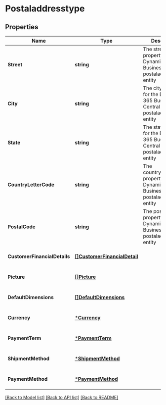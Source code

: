 # Postaladdresstype

## Properties
Name | Type | Description | Notes
------------ | ------------- | ------------- | -------------
**Street** | **string** | The street property for the Dynamics 365 Business Central postaladdresstype entity | [optional] [default to null]
**City** | **string** | The city property for the Dynamics 365 Business Central postaladdresstype entity | [optional] [default to null]
**State** | **string** | The state property for the Dynamics 365 Business Central postaladdresstype entity | [optional] [default to null]
**CountryLetterCode** | **string** | The countryLetterCode property for the Dynamics 365 Business Central postaladdresstype entity | [optional] [default to null]
**PostalCode** | **string** | The postalCode property for the Dynamics 365 Business Central postaladdresstype entity | [optional] [default to null]
**CustomerFinancialDetails** | [**[]CustomerFinancialDetail**](customerFinancialDetail.md) |  | [optional] [default to null]
**Picture** | [**[]Picture**](picture.md) |  | [optional] [default to null]
**DefaultDimensions** | [**[]DefaultDimensions**](defaultDimensions.md) |  | [optional] [default to null]
**Currency** | [***Currency**](currency.md) |  | [optional] [default to null]
**PaymentTerm** | [***PaymentTerm**](paymentTerm.md) |  | [optional] [default to null]
**ShipmentMethod** | [***ShipmentMethod**](shipmentMethod.md) |  | [optional] [default to null]
**PaymentMethod** | [***PaymentMethod**](paymentMethod.md) |  | [optional] [default to null]

[[Back to Model list]](../README.md#documentation-for-models) [[Back to API list]](../README.md#documentation-for-api-endpoints) [[Back to README]](../README.md)

